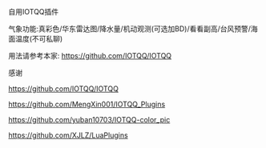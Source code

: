 自用IOTQQ插件



气象功能:真彩色/华东雷达图/降水量/机动观测(可选加BD)/看看副高/台风预警/海面温度(不可私聊)


用法请参考本家:
https://github.com/IOTQQ/IOTQQ


感谢

https://github.com/IOTQQ/IOTQQ

https://github.com/MengXin001/IOTQQ_Plugins

https://github.com/yuban10703/IOTQQ-color_pic

https://github.com/XJLZ/LuaPlugins
